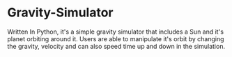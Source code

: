 # Gravity-Simulator
Written In Python, it's a simple gravity simulator that includes a Sun and it's planet orbiting around it. Users are able to manipulate it's orbit by changing the gravity, velocity and can also speed time up and down in the simulation.
